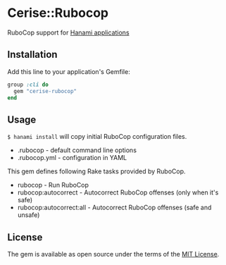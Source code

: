 # Cerise::Rubocop

RuboCop support for [Hanami applications](https://github.com/hanami/hanami)

## Installation

Add this line to your application's Gemfile:

```rb
group :cli do
  gem "cerise-rubocop"
end
```

## Usage

`$ hanami install` will copy initial RuboCop configuration files.

- .rubocop - default command line options
- .rubocop.yml - configuration in YAML

This gem defines following Rake tasks provided by RuboCop.

- rubocop - Run RuboCop
- rubocop:autocorrect - Autocorrect RuboCop offenses (only when it's safe)
- rubocop:autocorrect:all - Autocorrect RuboCop offenses (safe and unsafe)

## License

The gem is available as open source under the terms of the [MIT License](https://opensource.org/licenses/MIT).
